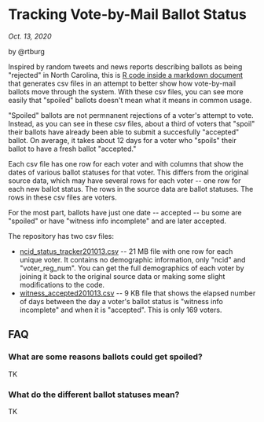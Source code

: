 # Tracking Vote-by-Mail Ballot Status

*Oct. 13, 2020*

by @rtburg

Inspired by random tweets and news reports describing ballots as being "rejected" in North Carolina, this is [R code inside a markdown document](https://github.com/carolinadatadesk/nc_absentee_2020/blob/main/nc_abst_ballot_status_2020.Rmd) that generates csv files in an attempt to better show how vote-by-mail ballots move through the system. With these csv files, you can see more easily that "spoiled" ballots doesn't mean what it means in common usage. 

"Spoiled" ballots are not permnanent rejections of a voter's attempt to vote. Instead, as you can see in these csv files, about a third of voters that "spoil" their ballots have already been able to submit a succesfully "accepted" ballot. On average, it takes about 12 days for a voter who "spoils" their ballot to have a fresh ballot "accepted."

Each csv file has one row for each voter and with columns that show the dates of various ballot statuses for that voter. This differs from the original source data, which may have several rows for each voter -- one row for each new ballot status. The rows in the source data are ballot statuses. The rows in these csv files are voters.

For the most part, ballots have just one date -- accepted -- bu some are "spoiled" or have "witness info incomplete" and are later accepted.

The repository has two csv files:
* [ncid_status_tracker201013.csv](https://github.com/carolinadatadesk/nc_absentee_2020/blob/main/ncid_status_tracker201013.csv) -- 21 MB file with one row for each unique voter. It contains no demographic information, only "ncid" and "voter_reg_num". You can get the full demographics of each voter by joining it back to the original source data or making some slight modifications to the code.
* [witness_accepted201013.csv](https://github.com/carolinadatadesk/nc_absentee_2020/blob/main/witness_accepted201013.csv) -- 9 KB file that shows the elapsed number of days between the day a voter's ballot status is "witness info incomplete" and when it is "accepted". This is only 169 voters.

## FAQ

### What are some reasons ballots could get spoiled?
TK

### What do the different ballot statuses mean?
TK

